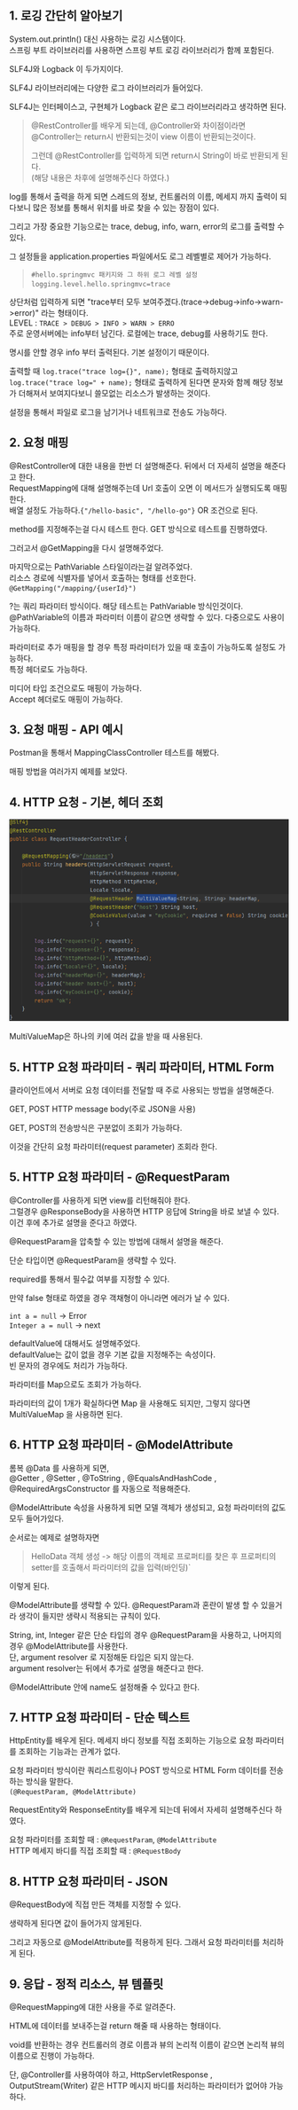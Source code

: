 ## 1. 로깅 간단히 알아보기

System.out.println() 대신 사용하는 로깅 시스템이다.  
스프링 부트 라이브러리를 사용하면 스프링 부트 로깅 라이브러리가 함께 포함된다.  

SLF4J와 Logback 이 두가지이다.  

SLF4J 라이브러리에는 다양한 로그 라이브러리가 들어있다.  

SLF4J는 인터페이스고, 구현체가 Logback 같은 로그 라이브러리라고 생각하면 된다.

> @RestController를 배우게 되는데, @Controller와 차이점이라면  
@Controller는 return시 반환되는것이 view 이름이 반환되는것이다.  
> 
> 그런데 @RestController를 입력하게 되면 return시 String이 바로 반환되게 된다.  
(해당 내용은 차후에 설명해주신다 하였다.)

log를 통해서 출력을 하게 되면 스레드의 정보, 컨트롤러의 이름, 메세지 까지 출력이 되다보니 많은 정보를 통해서 위치를 바로 찾을 수 있는 장점이 있다.

그리고 가장 중요한 기능으로는 trace, debug, info, warn, error의 로그를 출력할 수 있다.  

그 설정들을 application.properties 파일에서도 로그 레벨별로 제어가 가능하다.  

> `#hello.springmvc 패키지와 그 하위 로그 레벨 설정`
> `logging.level.hello.springmvc=trace`

상단처럼 입력하게 되면 "trace부터 모두 보여주겠다.(trace->debug->info->warn->error)" 라는 형태이다.  
LEVEL : `TRACE > DEBUG > INFO > WARN > ERRO`  
주로 운영서버에는 info부터 남긴다. 로컬에는 trace, debug를 사용하기도 한다.

명시를 안할 경우 info 부터 출력된다. 기본 설정이기 때문이다.  

출력할 때 `log.trace("trace log={}", name);` 형태로 출력하지않고  
`log.trace("trace log=" + name);` 형태로 출력하게 된다면 문자와 함께 해당 정보가 더해져서 보여지다보니 쓸모없는 리소스가 발생하는 것이다.  

설정을 통해서 파일로 로그을 남기거나 네트워크로 전송도 가능하다.

## 2. 요청 매핑

@RestController에 대한 내용을 한번 더 설명해준다. 뒤에서 더 자세히 설명을 해준다고 한다.  
RequestMapping에 대해 설명해주는데 Url 호출이 오면 이 메서드가 실행되도록 매핑한다.  
배열 설정도 가능하다.`{"/hello-basic", "/hello-go"}` OR 조건으로 된다.

method를 지정해주는걸 다시 테스트 한다. GET 방식으로 테스트를 진행하였다.  

그러고서 @GetMapping을 다시 설명해주었다.  

마지막으로는 PathVariable 스타일이라는걸 알려주었다.  
리소스 경로에 식별자를 넣어서 호출하는 형태를 선호한다.  
`@GetMapping("/mapping/{userId}")`

?는 쿼리 파라미터 방식이다. 해당 테스트는 PathVariable 방식인것이다.  
@PathVariable의 이름과 파라미터 이름이 같으면 생략할 수 있다.
다중으로도 사용이 가능하다.  

파라미터로 추가 매핑을 할 경우 특정 파라미터가 있을 때 호출이 가능하도록 설정도 가능하다.  
특정 헤더로도 가능하다.  

미디어 타입 조건으로도 매핑이 가능하다.  
Accept 헤더로도 매핑이 가능하다.  

## 3. 요청 매핑 - API 예시

Postman을 통해서 MappingClassController 테스트를 해봤다.

매핑 방법을 여러가지 예제를 보았다.

## 4. HTTP 요청 - 기본, 헤더 조회

![img.png](img.png)

MultiValueMap은 하나의 키에 여러 값을 받을 때 사용된다.  

## 5. HTTP 요청 파라미터 - 쿼리 파라미터, HTML Form

클라이언트에서 서버로 요청 데이터를 전달할 때 주로 사용되는 방법을 설명해준다.

GET, POST HTTP message body(주로 JSON을 사용)

GET, POST의 전송방식은 구분없이 조회가 가능하다.  

이것을 간단히 요청 파라미터(request parameter) 조회라 한다.

## 5. HTTP 요청 파라미터 - @RequestParam

@Controller를 사용하게 되면 view를 리턴해줘야 한다.  
그럴경우 @ResponseBody을 사용하면 HTTP 응답에 String을 바로 보낼 수 있다.  
이건 후에 추가로 설명을 준다고 하였다.  

@RequestParam을 압축할 수 있는 방법에 대해서 설명을 해준다.  

단순 타입이면 @RequestParam을 생략할 수 있다.  

required를 통해서 필수값 여부를 지정할 수 있다.  

만약 false 형태로 하였을 경우 객채형이 아니라면 에러가 날 수 있다.  

`int a = null` -> Error  
`Integer a = null` -> next  

defaultValue에 대해서도 설명해주었다.  
defaultValue는 값이 없을 경우 기본 값을 지정해주는 속성이다.  
빈 문자의 경우에도 처리가 가능하다.

파라미터를 Map으로도 조회가 가능하다.  

파라미터의 값이 1개가 확실하다면 Map 을 사용해도 되지만, 그렇지 않다면 MultiValueMap 을 사용하면 된다.  

## 6. HTTP 요청 파라미터 - @ModelAttribute

롬복 @Data 를 사용하게 되면,  
@Getter , @Setter , @ToString , @EqualsAndHashCode , @RequiredArgsConstructor 를 자동으로 적용해준다.  

@ModelAttribute 속성을 사용하게 되면 모델 객체가 생성되고, 요청 파라미터의 값도 모두 들어가있다.  

순서로는 예제로 설명하자면  
> HelloData 객체 생성 -> 해당 이름의 객체로 프로퍼티를 찾은 후 프로퍼티의 setter를 호출해서 파라미터의 값을 입력(바인딩)`

이렇게 된다.

@ModelAttribute를 생략할 수 있다. @RequestParam과 혼란이 발생 할 수 있을거라 생각이 들지만 생략시 적용되는 규칙이 있다.  

String, int, Integer 같은 단순 타입의 경우 @RequestParam을 사용하고, 나머지의 경우 @ModelAttribute를 사용한다.  
단, argument resolver 로 지정해둔 타입은 되지 않는다.  
argument resolver는 뒤에서 추가로 설명을 해준다고 한다.

@ModelAttribute 안에 name도 설정해줄 수 있다고 한다.

## 7. HTTP 요청 파라미터 - 단순 텍스트

HttpEntity를 배우게 된다. 메세지 바디 정보를 직접 조회하는 기능으로 요청 파라미터를 조회하는 기능과는 관계가 없다.

요청 파라미터 방식이란 쿼리스트링이나 POST 방식으로 HTML Form 데이터를 전송하는 방식을 말한다.  
`(@RequestParam, @ModelAttribute)`  

RequestEntity와 ResponseEntity를 배우게 되는데 뒤에서 자세히 설명해주신다 하였다.  

요청 파라미터를 조회할 때 : `@RequestParam`, `@ModelAttribute`  
HTTP 메세지 바디를 직접 조회할 때 : `@RequestBody`

## 8. HTTP 요청 파라미터 - JSON

@RequestBody에 직접 만든 객체를 지정할 수 있다.  

생략하게 된다면 값이 들어가지 않게된다.  

그리고 자동으로 @ModelAttribute를 적용하게 된다. 그래서 요청 파라미터를 처리하게 된다.  

## 9. 응답 - 정적 리소스, 뷰 템플릿

@RequestMapping에 대한 사용을 주로 알려준다.  

HTML에 데이터를 보내주는걸 return 해줄 때 사용하는 형태이다.  

void를 반환하는 경우 컨트롤러의 경로 이름과 뷰의 논리적 이름이 같으면 논리적 뷰의 이름으로 진행이 가능하다.  

단, @Controller를 사용하여야 하고, HttpServletResponse , OutputStream(Writer) 같은 HTTP 메시지
바디를 처리하는 파라미터가 없어야 가능하다.  



